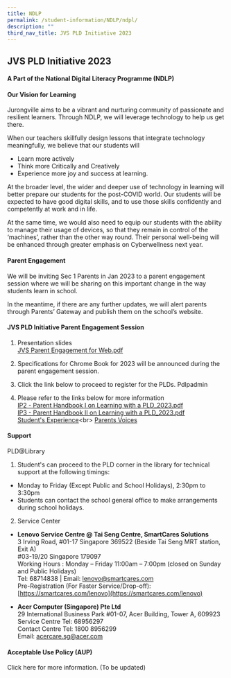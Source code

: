 ```yaml
---
title: NDLP
permalink: /student-information/NDLP/ndpl/
description: ""
third_nav_title: JVS PLD Initiative 2023
---
```

## JVS PLD Initiative 2023

#### A Part of the National Digital Literacy Programme (NDLP)

#### Our Vision for Learning

Jurongville aims to be a vibrant and nurturing community of passionate and resilient learners. Through NDLP, we will leverage technology to help us get there.

When our teachers skillfully design lessons that integrate technology meaningfully, we believe that our students will 
* Learn more actively
* Think more Critically and Creatively
* Experience more joy and success at learning. 

At the broader level, the wider and deeper use of technology in learning will better prepare our students for the post-COVID world. Our students will be expected to have good digital skills, and to use those skills confidently and competently at work and in life.

At the same time, we would also need to equip our students with the ability to manage their usage of devices, so that they remain in control of the ‘machines’, rather than the other way round. Their personal well-being will be enhanced through greater emphasis on Cyberwellness next year.

#### Parent Engagement

We will be inviting Sec 1 Parents in Jan 2023 to a parent engagement session where we will be sharing  on this important change in the way students learn in school.

In the meantime, if there are any further updates, we will alert parents through Parents’ Gateway and publish them on the school’s website.

#### JVS PLD Initiative Parent Engagement Session

1. Presentation slides<br>
[JVS Parent Engagement for Web.pdf]("JVS%20Parent%20Engagement%20for%20Web.pdf")

2. Specifications for Chrome Book for 2023 will be announced during the parent engagement session.

3. Click the link below to proceed to register for the PLDs.
Pdlpadmin

4. Please refer to the links below for more information<br>
[IP2 - Parent Handbook I on Learning with a PLD_2023.pdf]("IP2%20-%20Parent%20Handbook%20I%20on%20Learning%20with%20a%20PLD_2023.pdf")<br>
[IP3 - Parent Handbook II on Learning with a PLD_2023.pdf]("IP3%20-%20Parent%20Handbook%20II%20on%20Learning%20with%20a%20PLD_2023.pdf")<br>
[Student's Experience]("http://www.youtube.com/watch?v=atVkNBXMVnY")<br>
[Parents Voices]("https://go.gov.sg/parent-voxpop-1")

#### Support
PLD@Library
1. Student's can proceed to the PLD corner in the library for technical support at the following timings:
* Monday to Friday (Except Public and School Holidays), 2:30pm to 3:30pm
* Students can contact the school general office to make arrangements during school holidays.
  
2. Service Center  
- **Lenovo Service Centre @ Tai Seng Centre, SmartCares Solutions**  
  3 Irving Road, #01-17 Singapore 369522 (Beside Tai Seng MRT station, Exit A)  
  #03-19/20 Singapore 179097  
  Working Hours : Monday – Friday 11:00am – 7:00pm (closed on Sunday and Public Holidays)  
  Tel: 68714838 | Email: [lenovo@smartcares.com](mailto:lenovo@smartcares.com)  
  Pre-Registration (For Faster Service/Drop-off): [https://smartcares.com/lenovo](https://smartcares.com/lenovo)  
  
- **Acer Computer (Singapore) Pte Ltd**  
  29 International Business Park #01-07, Acer Building, Tower A, 609923<br>
  Service Centre Tel: 68956297<br>
  Contact Centre Tel: 1800 8956299<br>
  Email: [acercare.sg@acer.com](mailto:acercare.sg@acer.com)

#### Acceptable Use Policy (AUP)

Click here for more information. (To be updated)

